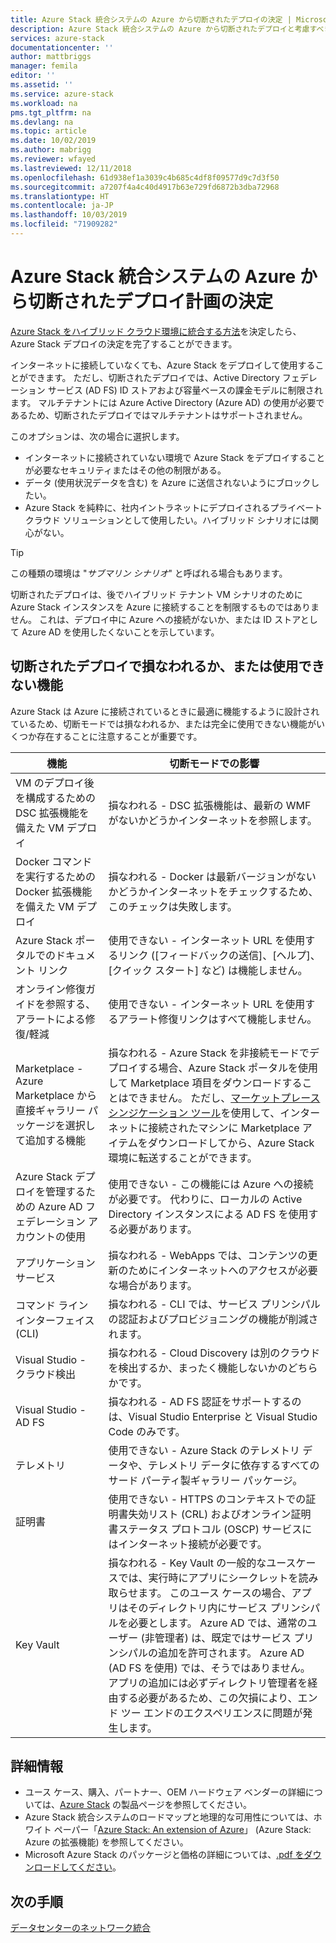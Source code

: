 ```yaml
---
title: Azure Stack 統合システムの Azure から切断されたデプロイの決定 | Microsoft Docs
description: Azure Stack 統合システムの Azure から切断されたデプロイと考慮すべき計画の決定について説明します。
services: azure-stack
documentationcenter: ''
author: mattbriggs
manager: femila
editor: ''
ms.assetid: ''
ms.service: azure-stack
ms.workload: na
pms.tgt_pltfrm: na
ms.devlang: na
ms.topic: article
ms.date: 10/02/2019
ms.author: mabrigg
ms.reviewer: wfayed
ms.lastreviewed: 12/11/2018
ms.openlocfilehash: 61d938ef1a3039c4b685c4df8f09577d9c7d3f50
ms.sourcegitcommit: a7207f4a4c40d4917b63e729fd6872b3dba72968
ms.translationtype: HT
ms.contentlocale: ja-JP
ms.lasthandoff: 10/03/2019
ms.locfileid: "71909282"
---
```

# <a name="azure-disconnected-deployment-planning-decisions-for-azure-stack-integrated-systems"></a>Azure Stack 統合システムの Azure から切断されたデプロイ計画の決定
[Azure Stack をハイブリッド クラウド環境に統合する方法](azure-stack-connection-models.md)を決定したら、Azure Stack デプロイの決定を完了することができます。

インターネットに接続していなくても、Azure Stack をデプロイして使用することができます。 ただし、切断されたデプロイでは、Active Directory フェデレーション サービス (AD FS) ID ストアおよび容量ベースの課金モデルに制限されます。 マルチテナントには Azure Active Directory (Azure AD) の使用が必要であるため、切断されたデプロイではマルチテナントはサポートされません。

このオプションは、次の場合に選択します。
- インターネットに接続されていない環境で Azure Stack をデプロイすることが必要なセキュリティまたはその他の制限がある。
- データ (使用状況データを含む) を Azure に送信されないようにブロックしたい。
- Azure Stack を純粋に、社内イントラネットにデプロイされるプライベート クラウド ソリューションとして使用したい。ハイブリッド シナリオには関心がない。

> [!TIP]
> この種類の環境は "*サブマリン シナリオ*" と呼ばれる場合もあります。

切断されたデプロイは、後でハイブリッド テナント VM シナリオのために Azure Stack インスタンスを Azure に接続することを制限するものではありません。 これは、デプロイ中に Azure への接続がないか、または ID ストアとして Azure AD を使用したくないことを示しています。

## <a name="features-that-are-impaired-or-unavailable-in-disconnected-deployments"></a>切断されたデプロイで損なわれるか、または使用できない機能 
Azure Stack は Azure に接続されているときに最適に機能するように設計されているため、切断モードでは損なわれるか、または完全に使用できない機能がいくつか存在することに注意することが重要です。

|機能|切断モードでの影響|
|-----|-----|
|VM のデプロイ後を構成するための DSC 拡張機能を備えた VM デプロイ|損なわれる - DSC 拡張機能は、最新の WMF がないかどうかインターネットを参照します。|
|Docker コマンドを実行するための Docker 拡張機能を備えた VM デプロイ|損なわれる - Docker は最新バージョンがないかどうかインターネットをチェックするため、このチェックは失敗します。|
|Azure Stack ポータルでのドキュメント リンク|使用できない - インターネット URL を使用するリンク ([フィードバックの送信]、[ヘルプ]、[クイック スタート] など) は機能しません。|
|オンライン修復ガイドを参照する、アラートによる修復/軽減|使用できない - インターネット URL を使用するアラート修復リンクはすべて機能しません。|
|Marketplace - Azure Marketplace から直接ギャラリー パッケージを選択して追加する機能|損なわれる - Azure Stack を非接続モードでデプロイする場合、Azure Stack ポータルを使用して Marketplace 項目をダウンロードすることはできません。 ただし、[マーケットプレース シンジケーション ツール](azure-stack-download-azure-marketplace-item.md)を使用して、インターネットに接続されたマシンに Marketplace アイテムをダウンロードしてから、Azure Stack 環境に転送することができます。|
|Azure Stack デプロイを管理するための Azure AD フェデレーション アカウントの使用|使用できない - この機能には Azure への接続が必要です。 代わりに、ローカルの Active Directory インスタンスによる AD FS を使用する必要があります。|
|アプリケーション サービス|損なわれる - WebApps では、コンテンツの更新のためにインターネットへのアクセスが必要な場合があります。|
|コマンド ライン インターフェイス (CLI)|損なわれる - CLI では、サービス プリンシパルの認証およびプロビジョニングの機能が削減されます。|
|Visual Studio - クラウド検出|損なわれる - Cloud Discovery は別のクラウドを検出するか、まったく機能しないかのどちらかです。|
|Visual Studio - AD FS|損なわれる - AD FS 認証をサポートするのは、Visual Studio Enterprise と Visual Studio Code のみです。
テレメトリ|使用できない - Azure Stack のテレメトリ データや、テレメトリ データに依存するすべてのサード パーティ製ギャラリー パッケージ。|
|証明書|使用できない - HTTPS のコンテキストでの証明書失効リスト (CRL) およびオンライン証明書ステータス プロトコル (OSCP) サービスにはインターネット接続が必要です。|
|Key Vault|損なわれる - Key Vault の一般的なユースケースでは、実行時にアプリにシークレットを読み取らせます。 このユース ケースの場合、アプリはそのディレクトリ内にサービス プリンシパルを必要とします。 Azure AD では、通常のユーザー (非管理者) は、既定ではサービス プリンシパルの追加を許可されます。 Azure AD (AD FS を使用) では、そうではありません。 アプリの追加には必ずディレクトリ管理者を経由する必要があるため、この欠損により、エンド ツー エンドのエクスペリエンスに問題が発生します。

## <a name="learn-more"></a>詳細情報
- ユース ケース、購入、パートナー、OEM ハードウェア ベンダーの詳細については、[Azure Stack](https://azure.microsoft.com/overview/azure-stack/) の製品ページを参照してください。
- Azure Stack 統合システムのロードマップと地理的な可用性については、ホワイト ペーパー「[Azure Stack: An extension of Azure](https://azure.microsoft.com/resources/azure-stack-an-extension-of-azure/)」 (Azure Stack: Azure の拡張機能) を参照してください。 
- Microsoft Azure Stack のパッケージと価格の詳細については、[.pdf をダウンロードしてください](https://azure.microsoft.com/mediahandler/files/resourcefiles/5bc3f30c-cd57-4513-989e-056325eb95e1/Azure-Stack-packaging-and-pricing-datasheet.pdf)。 

## <a name="next-steps"></a>次の手順
[データセンターのネットワーク統合](azure-stack-network.md)
